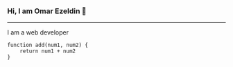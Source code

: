 ### Hi, I am Omar Ezeldin 👋
---
I am a web developer

```
function add(num1, num2) {
    return num1 + num2
}
```

